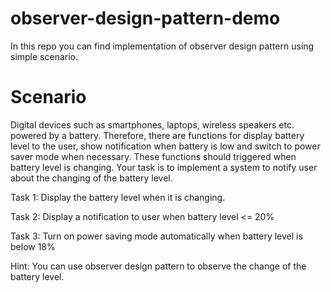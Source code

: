 # observer-design-pattern-demo

In this repo you can find implementation of observer design pattern using simple scenario.

# Scenario

Digital devices such as smartphones, laptops, wireless speakers etc. powered by a battery. Therefore, there are functions for display battery level to the user, show notification when battery is low and switch to power saver mode when necessary. These functions should triggered when battery level is changing. Your task is to implement a system to notify user about the changing of the battery level.

Task 1: Display the battery level when it is changing.

Task 2: Display a notification to user when battery level <= 20%

Task 3: Turn on power saving mode automatically when battery level is below 18%

Hint: You can use observer design pattern to observe the change of the battery level.
